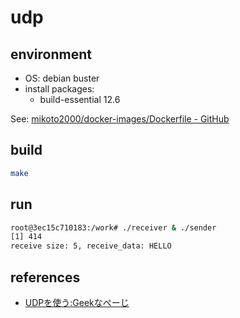 # udp

## environment

- OS: debian buster
- install packages:
    - build-essential 12.6

See: [mikoto2000/docker-images/Dockerfile - GitHub](https://github.com/mikoto2000/docker-images/blob/master/build-essential/Dockerfile)


## build

```sh
make
```

## run

```sh
root@3ec15c710183:/work# ./receiver & ./sender
[1] 414
receive size: 5, receive_data: HELLO
```

## references

- [UDPを使う:Geekなぺーじ](http://www.geekpage.jp/programming/linux-network/udp.php)

